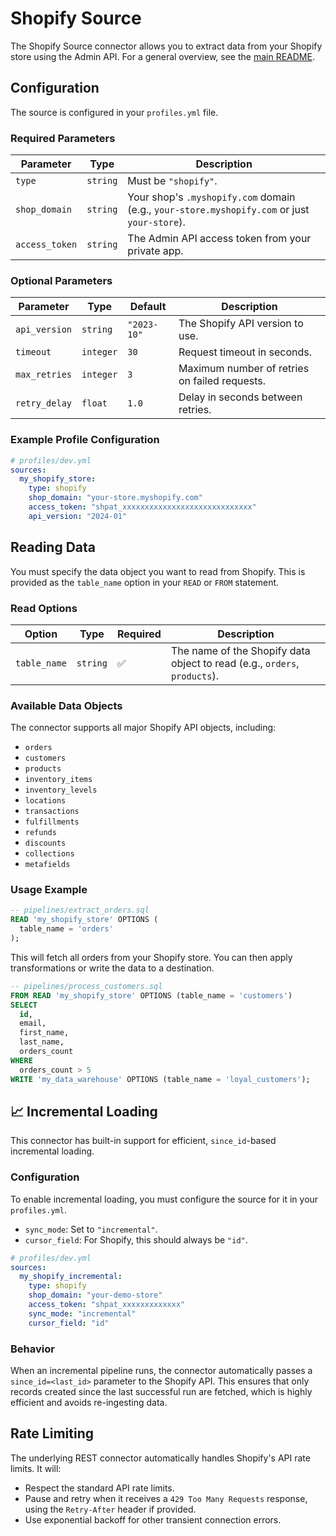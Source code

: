 # Shopify Source

The Shopify Source connector allows you to extract data from your Shopify store using the Admin API. For a general overview, see the [main README](./README.md).

## Configuration

The source is configured in your `profiles.yml` file.

### Required Parameters

| Parameter | Type | Description |
|-----------|------|-------------|
| `type` | `string` | Must be `"shopify"`. |
| `shop_domain` | `string` | Your shop's `.myshopify.com` domain (e.g., `your-store.myshopify.com` or just `your-store`). |
| `access_token`| `string` | The Admin API access token from your private app. |

### Optional Parameters

| Parameter | Type | Default | Description |
|-----------|------|---------|-------------|
| `api_version`|`string`|`"2023-10"`| The Shopify API version to use. |
| `timeout`| `integer`| `30` | Request timeout in seconds. |
| `max_retries`| `integer`| `3` | Maximum number of retries on failed requests. |
| `retry_delay`|`float`|`1.0`| Delay in seconds between retries. |

### Example Profile Configuration
```yaml
# profiles/dev.yml
sources:
  my_shopify_store:
    type: shopify
    shop_domain: "your-store.myshopify.com"
    access_token: "shpat_xxxxxxxxxxxxxxxxxxxxxxxxxxxxx"
    api_version: "2024-01"
```

## Reading Data

You must specify the data object you want to read from Shopify. This is provided as the `table_name` option in your `READ` or `FROM` statement.

### Read Options

| Option | Type | Required | Description |
|--------|------|----------|-------------|
| `table_name` | `string` | ✅ | The name of the Shopify data object to read (e.g., `orders`, `products`). |

### Available Data Objects

The connector supports all major Shopify API objects, including:
- `orders`
- `customers`
- `products`
- `inventory_items`
- `inventory_levels`
- `locations`
- `transactions`
- `fulfillments`
- `refunds`
- `discounts`
- `collections`
- `metafields`

### Usage Example
```sql
-- pipelines/extract_orders.sql
READ 'my_shopify_store' OPTIONS (
  table_name = 'orders'
);
```

This will fetch all orders from your Shopify store. You can then apply transformations or write the data to a destination.

```sql
-- pipelines/process_customers.sql
FROM READ 'my_shopify_store' OPTIONS (table_name = 'customers')
SELECT
  id,
  email,
  first_name,
  last_name,
  orders_count
WHERE
  orders_count > 5
WRITE 'my_data_warehouse' OPTIONS (table_name = 'loyal_customers');
```

## 📈 Incremental Loading

This connector has built-in support for efficient, `since_id`-based incremental loading.

### Configuration
To enable incremental loading, you must configure the source for it in your `profiles.yml`.

- `sync_mode`: Set to `"incremental"`.
- `cursor_field`: For Shopify, this should always be `"id"`.

```yaml
# profiles/dev.yml
sources:
  my_shopify_incremental:
    type: shopify
    shop_domain: "your-demo-store"
    access_token: "shpat_xxxxxxxxxxxxx"
    sync_mode: "incremental"
    cursor_field: "id"
```

### Behavior
When an incremental pipeline runs, the connector automatically passes a `since_id=<last_id>` parameter to the Shopify API. This ensures that only records created since the last successful run are fetched, which is highly efficient and avoids re-ingesting data.

## Rate Limiting
The underlying REST connector automatically handles Shopify's API rate limits. It will:
- Respect the standard API rate limits.
- Pause and retry when it receives a `429 Too Many Requests` response, using the `Retry-After` header if provided.
- Use exponential backoff for other transient connection errors. 